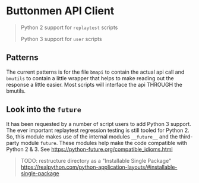 # Buttonmen API Client

> Python 2 support for `replaytest` scripts
>
> Python 3 support for `user` scripts

## Patterns
The current patterns is for the file `bmapi` to contain the actual api call
and `bmutils` to contain a little wrapper that helps to make reading out the response a little easier. 
Most scripts will interface the api THROUGH the bmutils.

## Look into the `future`
It has been requested by a number of script users to add Python 3 support.
The ever important replaytest regression testing is still tooled for Python 2.
So, this module makes use of the internal modules `__future__` and the third-party module `future`. 
These modules help make the code compatible with Python 2 & 3.
See https://python-future.org/compatible_idioms.html

> TODO: restructure directory as a "Installable Single Package" https://realpython.com/python-application-layouts/#installable-single-package
